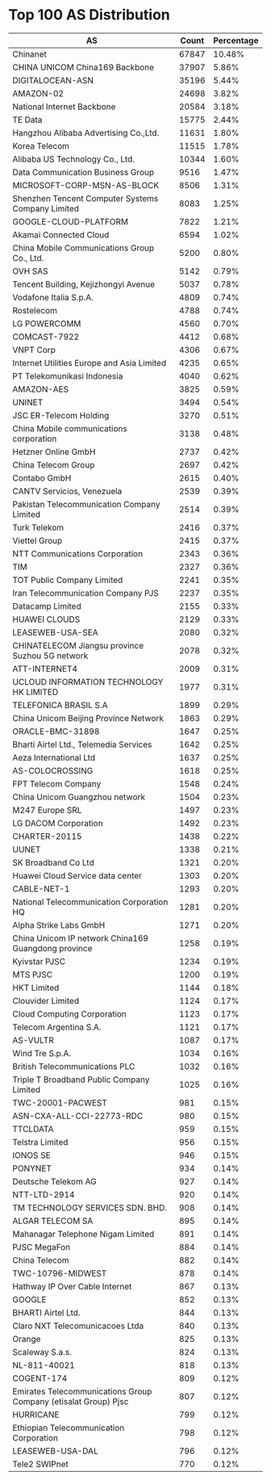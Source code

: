# Top 100 AS Distribution
| AS | Count | Percentage |
|----|----|----|
| Chinanet | 67847 | 10.48% |
| CHINA UNICOM China169 Backbone | 37907 | 5.86% |
| DIGITALOCEAN-ASN | 35196 | 5.44% |
| AMAZON-02 | 24698 | 3.82% |
| National Internet Backbone | 20584 | 3.18% |
| TE Data | 15775 | 2.44% |
| Hangzhou Alibaba Advertising Co.,Ltd. | 11631 | 1.80% |
| Korea Telecom | 11515 | 1.78% |
| Alibaba US Technology Co., Ltd. | 10344 | 1.60% |
| Data Communication Business Group | 9516 | 1.47% |
| MICROSOFT-CORP-MSN-AS-BLOCK | 8506 | 1.31% |
| Shenzhen Tencent Computer Systems Company Limited | 8083 | 1.25% |
| GOOGLE-CLOUD-PLATFORM | 7822 | 1.21% |
| Akamai Connected Cloud | 6594 | 1.02% |
| China Mobile Communications Group Co., Ltd. | 5200 | 0.80% |
| OVH SAS | 5142 | 0.79% |
| Tencent Building, Kejizhongyi Avenue | 5037 | 0.78% |
| Vodafone Italia S.p.A. | 4809 | 0.74% |
| Rostelecom | 4788 | 0.74% |
| LG POWERCOMM | 4560 | 0.70% |
| COMCAST-7922 | 4412 | 0.68% |
| VNPT Corp | 4306 | 0.67% |
| Internet Utilities Europe and Asia Limited | 4235 | 0.65% |
| PT Telekomunikasi Indonesia | 4040 | 0.62% |
| AMAZON-AES | 3825 | 0.59% |
| UNINET | 3494 | 0.54% |
| JSC ER-Telecom Holding | 3270 | 0.51% |
| China Mobile communications corporation | 3138 | 0.48% |
| Hetzner Online GmbH | 2737 | 0.42% |
| China Telecom Group | 2697 | 0.42% |
| Contabo GmbH | 2615 | 0.40% |
| CANTV Servicios, Venezuela | 2539 | 0.39% |
| Pakistan Telecommunication Company Limited | 2514 | 0.39% |
| Turk Telekom | 2416 | 0.37% |
| Viettel Group | 2415 | 0.37% |
| NTT Communications Corporation | 2343 | 0.36% |
| TIM | 2327 | 0.36% |
| TOT Public Company Limited | 2241 | 0.35% |
| Iran Telecommunication Company PJS | 2237 | 0.35% |
| Datacamp Limited | 2155 | 0.33% |
| HUAWEI CLOUDS | 2129 | 0.33% |
| LEASEWEB-USA-SEA | 2080 | 0.32% |
| CHINATELECOM Jiangsu province Suzhou 5G network | 2078 | 0.32% |
| ATT-INTERNET4 | 2009 | 0.31% |
| UCLOUD INFORMATION TECHNOLOGY HK LIMITED | 1977 | 0.31% |
| TELEFONICA BRASIL S.A | 1899 | 0.29% |
| China Unicom Beijing Province Network | 1863 | 0.29% |
| ORACLE-BMC-31898 | 1647 | 0.25% |
| Bharti Airtel Ltd., Telemedia Services | 1642 | 0.25% |
| Aeza International Ltd | 1637 | 0.25% |
| AS-COLOCROSSING | 1618 | 0.25% |
| FPT Telecom Company | 1548 | 0.24% |
| China Unicom Guangzhou network | 1504 | 0.23% |
| M247 Europe SRL | 1497 | 0.23% |
| LG DACOM Corporation | 1492 | 0.23% |
| CHARTER-20115 | 1438 | 0.22% |
| UUNET | 1338 | 0.21% |
| SK Broadband Co Ltd | 1321 | 0.20% |
| Huawei Cloud Service data center | 1303 | 0.20% |
| CABLE-NET-1 | 1293 | 0.20% |
| National Telecommunication Corporation HQ | 1281 | 0.20% |
| Alpha Strike Labs GmbH | 1271 | 0.20% |
| China Unicom IP network China169 Guangdong province | 1258 | 0.19% |
| Kyivstar PJSC | 1234 | 0.19% |
| MTS PJSC | 1200 | 0.19% |
| HKT Limited | 1144 | 0.18% |
| Clouvider Limited | 1124 | 0.17% |
| Cloud Computing Corporation | 1123 | 0.17% |
| Telecom Argentina S.A. | 1121 | 0.17% |
| AS-VULTR | 1087 | 0.17% |
| Wind Tre S.p.A. | 1034 | 0.16% |
| British Telecommunications PLC | 1032 | 0.16% |
| Triple T Broadband Public Company Limited | 1025 | 0.16% |
| TWC-20001-PACWEST | 981 | 0.15% |
| ASN-CXA-ALL-CCI-22773-RDC | 980 | 0.15% |
| TTCLDATA | 959 | 0.15% |
| Telstra Limited | 956 | 0.15% |
| IONOS SE | 946 | 0.15% |
| PONYNET | 934 | 0.14% |
| Deutsche Telekom AG | 927 | 0.14% |
| NTT-LTD-2914 | 920 | 0.14% |
| TM TECHNOLOGY SERVICES SDN. BHD. | 908 | 0.14% |
| ALGAR TELECOM SA | 895 | 0.14% |
| Mahanagar Telephone Nigam Limited | 891 | 0.14% |
| PJSC MegaFon | 884 | 0.14% |
| China Telecom | 882 | 0.14% |
| TWC-10796-MIDWEST | 878 | 0.14% |
| Hathway IP Over Cable Internet | 867 | 0.13% |
| GOOGLE | 852 | 0.13% |
| BHARTI Airtel Ltd. | 844 | 0.13% |
| Claro NXT Telecomunicacoes Ltda | 840 | 0.13% |
| Orange | 825 | 0.13% |
| Scaleway S.a.s. | 824 | 0.13% |
| NL-811-40021 | 818 | 0.13% |
| COGENT-174 | 809 | 0.12% |
| Emirates Telecommunications Group Company (etisalat Group) Pjsc | 807 | 0.12% |
| HURRICANE | 799 | 0.12% |
| Ethiopian Telecommunication Corporation | 798 | 0.12% |
| LEASEWEB-USA-DAL | 796 | 0.12% |
| Tele2 SWIPnet | 770 | 0.12% |
